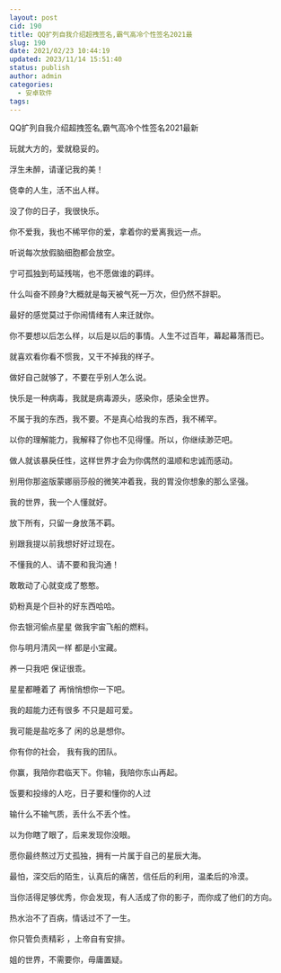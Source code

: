 ```yaml
---
layout: post
cid: 190
title: QQ扩列自我介绍超拽签名,霸气高冷个性签名2021最
slug: 190
date: 2021/02/23 10:44:19
updated: 2023/11/14 15:51:40
status: publish
author: admin
categories: 
  - 安卓软件
tags: 
---
```



<div alt="潮男心博客 www.cnx0.com" >
				<div>QQ扩列自我介绍超拽签名,霸气高冷个性签名2021最新</div>
<div> </div>
<div>玩就大方的，爱就稳妥的。</div>
<div> </div>
<div>浮生未醉，请谨记我的美！</div>
<div> </div>
<div>侥幸的人生，活不出人样。</div>
<div> </div>
<div>没了你的日子，我很快乐。</div>
<div> </div>
<div>你不爱我，我也不稀罕你的爱，拿着你的爱离我远一点。</div>
<div> </div>
<div>听说每次放假脑细胞都会放空。</div>
<div> </div>
<div>宁可孤独到苟延残喘，也不愿做谁的羁绊。</div>
<div> </div>
<div>什么叫奋不顾身?大概就是每天被气死一万次，但仍然不辞职。</div>
<div> </div>
<div>最好的感觉莫过于你闹情绪有人来迁就你。</div>
<div> </div>
<div>你不要想以后怎么样，以后是以后的事情。人生不过百年，幕起幕落而已。</div>
<div> </div>
<div>就喜欢看你看不惯我，又干不掉我的样子。</div>
<div> </div>
<div>做好自己就够了，不要在乎别人怎么说。</div>
<div> </div>
<div>快乐是一种病毒，我就是病毒源头，感染你，感染全世界。</div>
<div> </div>
<div>不属于我的东西，我不要。不是真心给我的东西，我不稀罕。</div>
<div> </div>
<div>以你的理解能力，我解释了你也不见得懂。所以，你继续渺茫吧。</div>
<div> </div>
<div>做人就该暴戾任性，这样世界才会为你偶然的温顺和忠诚而感动。</div>
<div> </div>
<div>别用你那盗版蒙娜丽莎般的微笑冲着我，我的胃没你想象的那么坚强。</div>
<div> </div>
<div>我的世界，我一个人懂就好。</div>
<div> </div>
<div>放下所有，只留一身放荡不羁。</div>
<div> </div>
<div>别跟我提以前我想好好过现在。</div>
<div> </div>
<div>不懂我的人、请不要和我沟通！</div>
<div> </div>
<div>敢敢动了心就变成了憨憨。</div>
<div> </div>
<div>奶粉真是个巨补的好东西哈哈。</div>
<div> </div>
<div>你去银河偷点星星 做我宇宙飞船的燃料。</div>
<div> </div>
<div>你与明月清风一样 都是小宝藏。</div>
<div> </div>
<div>养一只我吧 保证很乖。</div>
<div> </div>
<div>星星都睡着了 再悄悄想你一下吧。</div>
<div> </div>
<div>我的超能力还有很多 不只是超可爱。</div>
<div> </div>
<div>我可能是盐吃多了 闲的总是想你。</div>
<div> </div>
<div>你有你的社会， 我有我的团队。</div>
<div> </div>
<div>你赢，我陪你君临天下。你输，我陪你东山再起。</div>
<div> </div>
<div>饭要和投缘的人吃，日子要和懂你的人过</div>
<div> </div>
<div>输什么不输气质，丢什么不丢个性。</div>
<div> </div>
<div>以为你瞎了眼了，后来发现你没眼。</div>
<div> </div>
<div>愿你最终熬过万丈孤独，拥有一片属于自己的星辰大海。</div>
<div> </div>
<div>最怕，深交后的陌生，认真后的痛苦，信任后的利用，温柔后的冷漠。</div>
<div> </div>
<div>当你活得足够优秀，你会发现，有人活成了你的影子，而你成了他们的方向。</div>
<div> </div>
<div>热水治不了百病，情话过不了一生。</div>
<div> </div>
<div>你只管负责精彩 ，上帝自有安排。</div>
<div> </div>
<div>姐的世界，不需要你，毋庸置疑。</div>			</div>
			